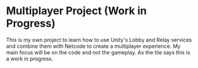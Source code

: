 # Multiplayer Project (Work in Progress)

This is my own project to learn how to use Unity's Lobby and Relay services and combine them with Netcode to create a multiplayer experience.
My main focus will be on the code and not the gameplay.
As the tile says this is a work in progress.

